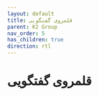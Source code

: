 ```yaml
---
layout: default
title: قلمروی گفتگویی
parent: K2 Group
nav_order: 5
has_children: true
direction: rtl
---
```


# قلمروی گفتگویی
